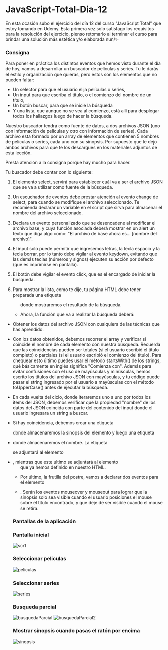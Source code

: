 # JavaScript-Total-Dia-12
En esta ocasión subo el ejercicio del día 12 del curso "JavaScript Total" que estoy tomando en Udemy. 
Esta primera vez solo satisfago los requisitos para la resolución del ejercicio, pienso retomarlo al terminar el curso para brindar una solución más estética y/o elaborada nun/✨

### Consigna
Para poner en práctica los distintos eventos que hemos visto durante el día de hoy, vamos a desarrollar un buscador de películas y series. 
Tu le darás el estilo y organización que quieras, pero estos son los elementos que no pueden faltar:

* Un selector para que el usuario elija películas o series,
* Un input para que escriba el título, o el comienzo del nombre de un título,
* Un botón buscar, para que se inicie la búsqueda
* Y una lista, que aunque no se vea al comienzo, está allí para desplegar todos los hallazgos luego de hacer la búsqueda.
	
Nuestro buscador tendrá como fuente de datos, a dos archivos JSON (uno con información de películas y 
otro con información de series). Cada archivo esta formado por un array de elementos que contienen 
5 nombres de películas o series, cada uno con su sinopsis. Por supuesto que te dejo 
ambos archivos para que te los descargues en los materiales adjuntos de esta lección.

Presta atención a la consigna porque hay mucho para hacer. 

Tu buscador debe contar con lo siguiente:

1. El elemento select, servirá para establecer cuál va a ser el archivo JSON que se va a utilizar como fuente de la búsqueda. 
 
2. Un escuchador de eventos debe prestar atención al evento change de select, para cuando se modifique el archivo seleccionado. 
Te recomienda declarar un variable en el script que sirva para almacenar el nombre del archivo seleccionado.

3. Declara un evento personalizado que se desencadene al modificar el archivo base, 
y cuya función asociada deberá mostrar en un alert un texto que diga algo como: "El archivo de base ahora es… [nombre del archivo]".

4. El input solo puede permitir que ingresemos letras, la tecla espacio y la tecla borrar, 
por lo tanto debe vigilar al evento keydown, evitando que las demás teclas (números y signos) ejecuten su acción por defecto (que es imprimirse en pantalla). 
	
 5. El botón debe vigilar el evento click, que es el encargado de iniciar la búsqueda.
	
 6. Para mostrar la lista, como te dije, tu página HTML debe tener preparada una etiqueta <ul> donde mostraremos el resultado de la búsqueda.
	
 7. Ahora, la función que va a realizar la búsqueda deberá:
		
* Obtener los datos del archivo JSON con cualquiera de las técnicas que has aprendido. 
		
* Con los datos obtenidos, debemos recorrer el array y verificar si coincide el nombre de cada elemento con nuestra búsqueda. 
	Recuerda que las coincidencias pueden ser totales (si el usuario escribió el titulo completo) o parciales 
	(si el usuario escribió el comienzo del título). Para chequear esto último puedes usar el método startsWith() 
	de los strings, qué básicamente en inglés significa "Comienza con". Además para evitar confusiones con el uso de mayúsculas y minúsculas, 
	hemos escrito los títulos del archivo JSON con mayúsculas, y tu código puede pasar el string ingresado por el usuario a mayúsculas 
	con el método toUpperCase() antes de ejecutar la búsqueda.
		
* En cada vuelta del ciclo, donde iteraremos uno a uno por todos los items del JSON, debemos verificar que la propiedad "nombre" de los datos del JSON coincida con parte del contenido del input donde el usuario ingresara un string a buscar. 

* Si hay coincidencia, debemos crear una etiqueta <p> donde almacenaremos la sinopsis del elemento y luego una etiqueta <li> donde almacenaremos el nombre. La etiqueta <p> se adjuntará al elemento <li>, mientras que este ultimo se adjuntará al elemento <ul> que ya hemos definido en nuestro HTML.
		
* Por último, la frutilla del postre, vamos a declarar dos eventos para el elemento <li>. Serán los eventos mouseover y mouseout para lograr que la sinopsis solo sea visible cuando el usuario posiciones el mouse sobre el título encontrado, y que deje de ser visible cuando el mouse se retira.

### Pantallas de la aplicación

### Pantalla inicial
![scr1](https://github.com/Alejandro-Az/JavaScript-Total-Dia-12/assets/105530752/2d27f2e4-aad4-4a51-9579-275f221ff042)

### Seleccionar peliculas
![peliculas](https://github.com/Alejandro-Az/JavaScript-Total-Dia-12/assets/105530752/e716f595-69b0-477a-8fd5-b327cd62d60d)

### Seleccionar series
![series](https://github.com/Alejandro-Az/JavaScript-Total-Dia-12/assets/105530752/2270584a-6037-41c7-9c05-2e2dcda651b4)

### Busqueda parcial
![busquedaParcial](https://github.com/Alejandro-Az/JavaScript-Total-Dia-12/assets/105530752/510fa6d8-8426-4ad9-8996-f2ef0539e7b9)
![busquedaParcial2](https://github.com/Alejandro-Az/JavaScript-Total-Dia-12/assets/105530752/25ec114f-529c-4a22-917c-0d4bd4849d84)

### Mostrar sinopsis cuando pasas el ratón por encima 
![sinopsis](https://github.com/Alejandro-Az/JavaScript-Total-Dia-12/assets/105530752/22554a9d-babf-435d-bf16-4ddc4bfc71e6)




